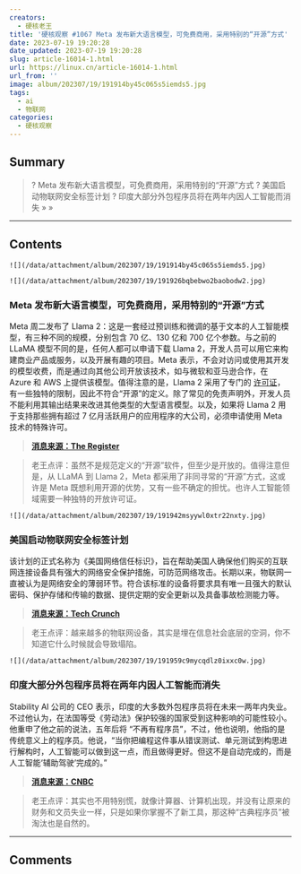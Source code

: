 ```yaml
---
creators:
  - 硬核老王
title: '硬核观察 #1067 Meta 发布新大语言模型，可免费商用，采用特别的“开源”方式'
date: 2023-07-19 19:20:28
date_updated: 2023-07-19 19:20:28
slug: article-16014-1.html
url: https://linux.cn/article-16014-1.html
url_from: ''
image: album/202307/19/191914by45c065s5iemds5.jpg
tags:
  - ai
  - 物联网
categories:
  - 硬核观察
---
```


## Summary

> ? Meta 发布新大语言模型，可免费商用，采用特别的“开源”方式
> ? 美国启动物联网安全标签计划
> ? 印度大部分外包程序员将在两年内因人工智能而消失
> » 
> »

***

<!-- more -->

## Contents

`![](/data/attachment/album/202307/19/191914by45c065s5iemds5.jpg)`

`![](/data/attachment/album/202307/19/191926bqbebwo2baobodw2.jpg)`

### Meta 发布新大语言模型，可免费商用，采用特别的“开源”方式

Meta 周二发布了 Llama 2：这是一套经过预训练和微调的基于文本的人工智能模型，有三种不同的规模，分别包含 70 亿、130 亿和 700 亿个参数。与之前的 LLaMA 模型不同的是，任何人都可以申请下载 Llama 2，开发人员可以用它来构建商业产品或服务，以及开展有趣的项目。Meta 表示，不会对访问或使用其开发的模型收费，而是通过向其他公司开放该技术，如与微软和亚马逊合作，在 Azure 和 AWS 上提供该模型。值得注意的是，Llama 2 采用了专门的 [许可证](https://github.com/facebookresearch/llama/blob/main/LICENSE)，有一些独特的限制，因此不符合“开源”的定义。除了常见的免责声明外，开发人员不能利用其输出结果来改进其他类型的大型语言模型。以及，如果将 Llama 2 用于支持那些拥有超过 7 亿月活跃用户的应用程序的大公司，必须申请使用 Meta 技术的特殊许可。

> 
> **[消息来源：The Register](https://www.theregister.com/2023/07/19/meta_llama_2/)**
> 
> 
> 

> 
> 老王点评：虽然不是规范定义的“开源”软件，但至少是开放的。值得注意但是，从 LLaMA 到 Llama 2，Meta 都采用了非同寻常的“开源”方式，这或许是 Meta 既想利用开源的优势，又有一些不确定的担忧。也许人工智能领域需要一种独特的开放许可证。
> 
> 
> 

`![](/data/attachment/album/202307/19/191942msyywl0xtr22nxty.jpg)`

### 美国启动物联网安全标签计划

该计划的正式名称为《美国网络信任标识》，旨在帮助美国人确保他们购买的互联网连接设备具有强大的网络安全保护措施，可防范网络攻击。长期以来，物联网一直被认为是网络安全的薄弱环节。符合该标准的设备将要求具有唯一且强大的默认密码、保护存储和传输的数据、提供定期的安全更新以及具备事故检测能力等。

> 
> **[消息来源：Tech Crunch](https://techcrunch.com/2023/07/18/us-government-launches-the-cyber-trust-mark-its-long-awaited-iot-security-labeling-program/)**
> 
> 
> 

> 
> 老王点评：越来越多的物联网设备，其实是埋在信息社会底层的空洞，你不知道它什么时候就会导致塌陷。
> 
> 
> 

`![](/data/attachment/album/202307/19/191959c9mycqdlz0ixxc0w.jpg)`

### 印度大部分外包程序员将在两年内因人工智能而消失

Stability AI 公司的 CEO 表示，印度的大多数外包程序员将在未来一两年内失业。不过他认为，在法国等受《劳动法》保护较强的国家受到这种影响的可能性较小。他重申了他之前的说法，五年后将 “不再有程序员”，不过，他也说明，他指的是传统意义上的程序员。他说，“当你把编程这件事从错误测试、单元测试到构思进行解构时，人工智能可以做到这一点，而且做得更好。但这不是自动完成的，而是人工智能‘辅助驾驶’完成的。”

> 
> **[消息来源：CNBC](https://www.cnbc.com/2023/07/18/stability-ai-ceo-most-outsourced-coders-in-india-will-go-in-2-years.html)**
> 
> 
> 

> 
> 老王点评：其实也不用特别慌，就像计算器、计算机出现，并没有让原来的财务和文员失业一样，只是如果你掌握不了新工具，那这种“古典程序员”被淘汰也是自然的。
> 
> 
>

***

## Comments
